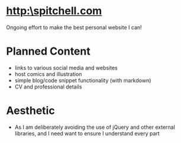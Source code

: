 # [http:\\spitchell.com](http:\\spitchell.com)

Ongoing effort to make the best personal website I can!

# Planned Content

* links to various social media and websites
* host comics and illustration
* simple blog/code snippet functionality (with markdown)
* CV and professional details

# Aesthetic

* As I am deliberately avoiding the use of jQuery and other external libraries, and I need want to ensure I understand every part
